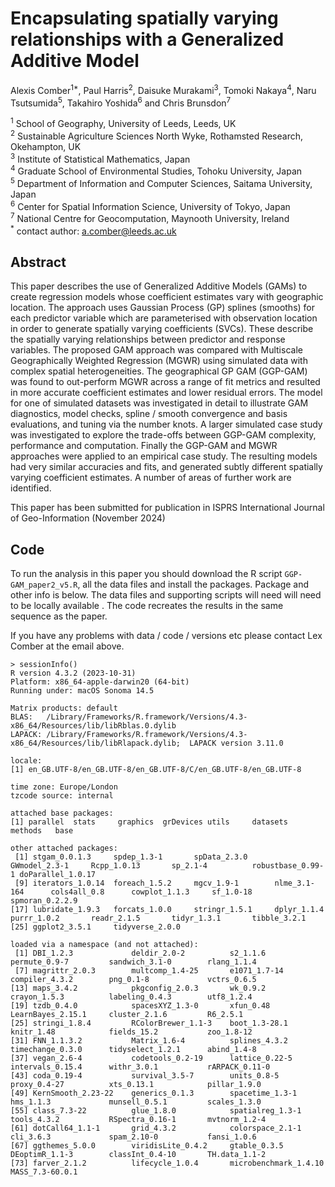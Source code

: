 # Encapsulating spatially varying relationships with a Generalized Additive Model

Alexis Comber<sup>1*</sup>, Paul Harris<sup>2</sup>, Daisuke Murakami<sup>3</sup>, Tomoki Nakaya<sup>4</sup>, Naru Tsutsumida<sup>5</sup>, Takahiro Yoshida<sup>6</sup> and Chris Brunsdon<sup>7</sup>

<sup>1</sup> School of Geography, University of Leeds, Leeds, UK\
<sup>2</sup> Sustainable Agriculture Sciences North Wyke, Rothamsted Research, Okehampton, UK\
<sup>3</sup> Institute of Statistical Mathematics, Japan\
<sup>4</sup> Graduate School of Environmental Studies, Tohoku University, Japan\
<sup>5</sup> Department of Information and Computer Sciences, Saitama University, Japan\
<sup>6</sup> Center for Spatial Information Science, University of Tokyo, Japan\
<sup>7</sup> National Centre for Geocomputation, Maynooth University, Ireland\
<sup>*</sup> contact author: a.comber@leeds.ac.uk

## Abstract
This paper describes the use of Generalized Additive Models (GAMs) to create regression models whose coefficient estimates vary with geographic location. The approach uses Gaussian Process (GP) splines (smooths) for each predictor variable which are parameterised with observation location in order to generate spatially varying coefficients (SVCs). These describe the spatially varying relationships between predictor and response variables. The proposed GAM approach was compared with Multiscale Geographically Weighted Regression (MGWR) using simulated data with complex spatial heterogeneities. The geographical GP GAM (GGP-GAM) was found to out-perform MGWR across a range of fit metrics and resulted in more accurate coefficient estimates and lower residual errors. The model for one of simulated datasets was investigated in detail to illustrate GAM diagnostics, model checks, spline / smooth convergence and basis evaluations, and tuning via the number knots. A larger simulated case study was investigated to explore the trade-offs between GGP-GAM complexity, performance and computation. Finally the GGP-GAM and MGWR approaches were applied to an empirical case study. The resulting models had very similar accuracies and fits, and generated subtly different spatially varying coefficient estimates. A number of areas of further work are identified.

This paper has been submitted for publication in ISPRS International Journal of Geo-Information (November 2024)

## Code
To run the analysis in this paper you should download the R script `GGP-GAM_paper2_v5.R`, all the data files and install the packages. Package and other info is below. The data files and supporting scripts will need will need to be locally available . The code recreates the results in the same sequence as the paper. 

If you have any problems with data / code / versions etc please contact Lex Comber at the email above.

```{r}
> sessionInfo()
R version 4.3.2 (2023-10-31)
Platform: x86_64-apple-darwin20 (64-bit)
Running under: macOS Sonoma 14.5

Matrix products: default
BLAS:   /Library/Frameworks/R.framework/Versions/4.3-x86_64/Resources/lib/libRblas.0.dylib 
LAPACK: /Library/Frameworks/R.framework/Versions/4.3-x86_64/Resources/lib/libRlapack.dylib;  LAPACK version 3.11.0

locale:
[1] en_GB.UTF-8/en_GB.UTF-8/en_GB.UTF-8/C/en_GB.UTF-8/en_GB.UTF-8

time zone: Europe/London
tzcode source: internal

attached base packages:
[1] parallel  stats     graphics  grDevices utils     datasets  methods   base     

other attached packages:
 [1] stgam_0.0.1.3     spdep_1.3-1       spData_2.3.0      GWmodel_2.3-1     Rcpp_1.0.13       sp_2.1-4          robustbase_0.99-1 doParallel_1.0.17
 [9] iterators_1.0.14  foreach_1.5.2     mgcv_1.9-1        nlme_3.1-164      cols4all_0.8      cowplot_1.1.3     sf_1.0-18         spmoran_0.2.2.9  
[17] lubridate_1.9.3   forcats_1.0.0     stringr_1.5.1     dplyr_1.1.4       purrr_1.0.2       readr_2.1.5       tidyr_1.3.1       tibble_3.2.1     
[25] ggplot2_3.5.1     tidyverse_2.0.0  

loaded via a namespace (and not attached):
 [1] DBI_1.2.3             deldir_2.0-2          s2_1.1.6              permute_0.9-7         sandwich_3.1-0        rlang_1.1.4          
 [7] magrittr_2.0.3        multcomp_1.4-25       e1071_1.7-14          compiler_4.3.2        png_0.1-8             vctrs_0.6.5          
[13] maps_3.4.2            pkgconfig_2.0.3       wk_0.9.2              crayon_1.5.3          labeling_0.4.3        utf8_1.2.4           
[19] tzdb_0.4.0            spacesXYZ_1.3-0       xfun_0.48             LearnBayes_2.15.1     cluster_2.1.6         R6_2.5.1             
[25] stringi_1.8.4         RColorBrewer_1.1-3    boot_1.3-28.1         knitr_1.48            fields_15.2           zoo_1.8-12           
[31] FNN_1.1.3.2           Matrix_1.6-4          splines_4.3.2         timechange_0.3.0      tidyselect_1.2.1      abind_1.4-8          
[37] vegan_2.6-4           codetools_0.2-19      lattice_0.22-5        intervals_0.15.4      withr_3.0.1           rARPACK_0.11-0       
[43] coda_0.19-4           survival_3.5-7        units_0.8-5           proxy_0.4-27          xts_0.13.1            pillar_1.9.0         
[49] KernSmooth_2.23-22    generics_0.1.3        spacetime_1.3-1       hms_1.1.3             munsell_0.5.1         scales_1.3.0         
[55] class_7.3-22          glue_1.8.0            spatialreg_1.3-1      tools_4.3.2           RSpectra_0.16-1       mvtnorm_1.2-4        
[61] dotCall64_1.1-1       grid_4.3.2            colorspace_2.1-1      cli_3.6.3             spam_2.10-0           fansi_1.0.6          
[67] ggthemes_5.0.0        viridisLite_0.4.2     gtable_0.3.5          DEoptimR_1.1-3        classInt_0.4-10       TH.data_1.1-2        
[73] farver_2.1.2          lifecycle_1.0.4       microbenchmark_1.4.10 MASS_7.3-60.0.1      
```

